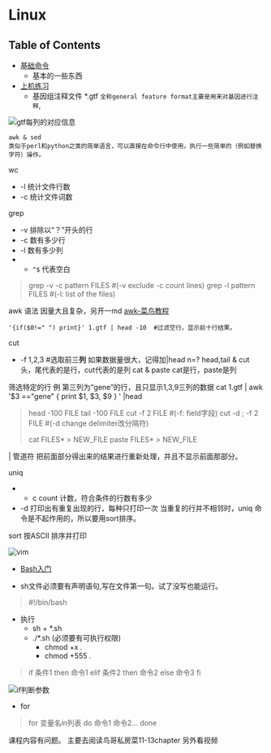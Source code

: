 # Linux

## Table of Contents 

- [基础命令](https://lulab2.gitbook.io/teaching/part-i.-basic-skills/2.linux/2.1.linux-basic-command)
  - 基本的一些东西
- [上机练习](https://lulab2.gitbook.io/teaching/part-i.-basic-skills/2.linux/2.2.linux-practice-guide)
  - 基因组注释文件 *.gtf `全称general feature format主要是用来对基因进行注释`,

![gtf每列的对应信息](D:\User\Documents\GitHub\-BI-learning-note\pic\gtf.png  "gtf每列的对应信息" )

	awk & sed
	类似于perl和python之类的简单语言，可以直接在命令行中使用，执行一些简单的（例如替换字符）操作。

wc 
- -l 统计文件行数
- -c 统计文件词数

grep 
- -v 排除以“？”开头的行
- -c 数有多少行
- -l 数有多少列
- - `^$` 代表空白
> grep -v -c pattern FILES  #(-v exclude -c count lines)
> grep -l pattern FILES #(-l: list of the files)

awk 语法
  因量大且复杂，另开一md
[awk-菜鸟教程](https://www.runoob.com/linux/linux-comm-awk.html)
	

	'{if($0!=" ") print}' 1.gtf | head -10  #过滤空行，显示前十行结果。

cut
- -f 1,2,3 #选取前三**列**
	如果数据量很大，记得加|head n=?
head,tail & cut 
	头，尾代表的是行，cut代表的是列
cat & paste 
	cat是行，paste是列

筛选特定的行
例 第三列为“gene”的行，且只显示1,3,9三列的数据
	cat 1.gtf | awk '$3 =="gene" { print $1, $3, $9 } ' |head
> head -100 FILE
> tail -100 FILE
> cut -f 2 FILE #(-f: field字段)
> cut -d ; -f 2 FILE #(-d change delimiter改分隔符)
> 
> cat FILES* > NEW_FILE
> paste FILES* > NEW_FILE

| 管道符
把前面部分得出来的结果进行重新处理，并且不显示前面那部分。

uniq
- - c count 计数，符合条件的行数有多少
- -d 打印出有重复出现的行，每种只打印一次
	当重复的行并不相邻时，uniq 命令是不起作用的，所以要用sort排序。

sort 按ASCII 排序并打印

![vim](D:/User/Documents/GitHub/-BI-learning-note/pic/vim.png)







- [Bash入门](https://lulab2.gitbook.io/teaching/part-i.-basic-skills/2.linux/2.3.linux-bash)

- sh文件必须要有声明语句,写在文件第一句。试了没写也能运行。
> #!/bin/bash

- 执行
	- sh + *.sh
	- ./*.sh (必须要有可执行权限)
		- chmod +x *.*
		- chmod +555 *.*

> if 条件1
> then 命令1
> elif 条件2
> then 命令2
> else 命令3
> fi
> 

![if判断参数](D:\User\Documents\GitHub\-BI-learning-note\pic\if判断参数.png)

- for

> for 变量名in列表
> do
> 命令1
> 命令2...
> done
> 

课程内容有问题。
主要去阅读鸟哥私房菜11-13chapter
另外看视频